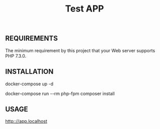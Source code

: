 <p align="center">    
    <h1 align="center">Test APP</h1>
    <br>
</p>

REQUIREMENTS
------------

The minimum requirement by this project that your Web server supports PHP 7.3.0.


INSTALLATION
------------

docker-compose up -d

docker-compose run --rm php-fpm composer install

USAGE
------------

<a href="http://app.localhost">http:://app.localhost</a>